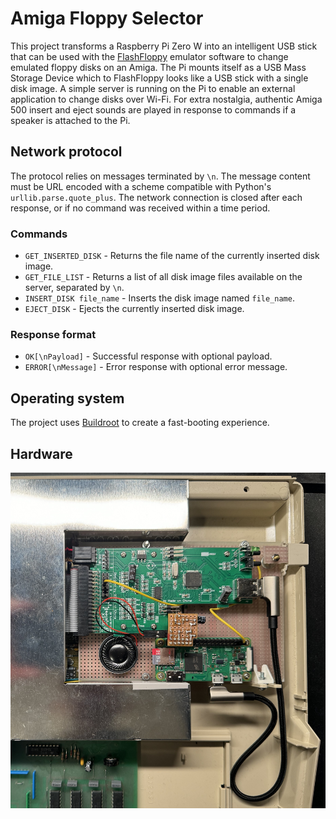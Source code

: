 # Amiga Floppy Selector

This project transforms a Raspberry Pi Zero W into an intelligent USB stick that can be used with the [FlashFloppy](https://github.com/keirf/flashfloppy) emulator software to change emulated floppy disks on an Amiga. The Pi mounts itself as a USB Mass Storage Device which to FlashFloppy looks like a USB stick with a single disk image. A simple server is running on the Pi to enable an external application to change disks over Wi-Fi. For extra nostalgia, authentic Amiga 500 insert and eject sounds are played in response to commands if a speaker is attached to the Pi.

## Network protocol

The protocol relies on messages terminated by `\n`. The message content must be URL encoded with a scheme compatible with Python's `urllib.parse.quote_plus`. The network connection is closed after each response, or if no command was received within a time period.

### Commands

- `GET_INSERTED_DISK` - Returns the file name of the currently inserted disk image.
- `GET_FILE_LIST` - Returns a list of all disk image files available on the server, separated by `\n`.
- `INSERT_DISK file_name` - Inserts the disk image named `file_name`.
- `EJECT_DISK` - Ejects the currently inserted disk image.

### Response format

- `OK[\nPayload]` - Successful response with optional payload.
- `ERROR[\nMessage]` - Error response with optional error message.

## Operating system

The project uses [Buildroot](https://buildroot.org) to create a fast-booting experience.

## Hardware

![Hardware](hardware.jpeg)
